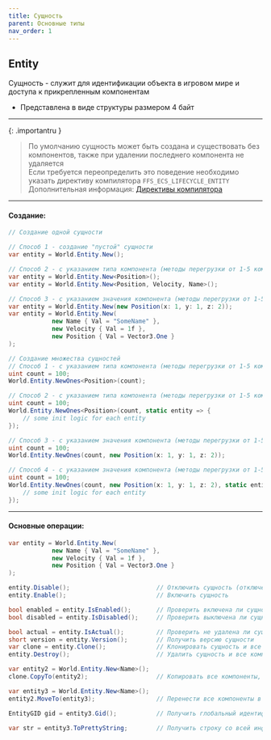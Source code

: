 ```yaml
---
title: Сущность
parent: Основные типы
nav_order: 1
---
```


## Entity
Сущность - служит для идентификации объекта в игровом мире и доступа к прикрепленным компонентам
- Представлена в виде структуры размером 4 байт

___

{: .importantru }
> По умолчанию сущность может быть создана и существовать без компонентов, также при удалении последнего компонента не удаляется  
> Если требуется переопределить это поведение необходимо указать директиву компилятора `FFS_ECS_LIFECYCLE_ENTITY`  
> Дополнительная информация: [Директивы компилятора](../additional-features/compilerdirectives.md)

___

#### Создание:
```csharp
// Создание одной сущности

// Способ 1 - создание "пустой" сущности
var entity = World.Entity.New();

// Способ 2 - с указанием типа компонента (методы перегрузки от 1-5 компонентов)
var entity = World.Entity.New<Position>();
var entity = World.Entity.New<Position, Velocity, Name>();

// Способ 3 - с указанием значения компонента (методы перегрузки от 1-5 компонентов)
var entity = World.Entity.New(new Position(x: 1, y: 1, z: 2));
var entity = World.Entity.New(
            new Name { Val = "SomeName" },
            new Velocity { Val = 1f },
            new Position { Val = Vector3.One }
);

// Создание множества сущностей
// Способ 1 - с указанием типа компонента (методы перегрузки от 1-5 компонентов)
uint count = 100;
World.Entity.NewOnes<Position>(count);

// Способ 2 - с указанием типа компонента (методы перегрузки от 1-5 компонентов) + делегата инициализации каждой сущности
uint count = 100;
World.Entity.NewOnes<Position>(count, static entity => {
    // some init logic for each entity
});

// Способ 3 - с указанием значения компонента (методы перегрузки от 1-5 компонентов)
uint count = 100;
World.Entity.NewOnes(count, new Position(x: 1, y: 1, z: 2));

// Способ 4 - с указанием значения компонента (методы перегрузки от 1-5 компонентов) + делегата инициализации каждой сущности
uint count = 100;
World.Entity.NewOnes(count, new Position(x: 1, y: 1, z: 2), static entity => {
    // some init logic for each entity
});
```
___

#### Основные операции:
```csharp
var entity = World.Entity.New(
            new Name { Val = "SomeName" },
            new Velocity { Val = 1f },
            new Position { Val = Vector3.One }
);

entity.Disable();                        // Отключить сущность (отключенная сущность по умолчанию не находится при запросах (смотри Query))
entity.Enable();                         // Включить сущность

bool enabled = entity.IsEnabled();       // Проверить включена ли сущность в мире
bool disabled = entity.IsDisabled();     // Проверить выключена ли сущность в мире

bool actual = entity.IsActual();         // Проверить не удалена ли сущность в мире
short version = entity.Version();        // Получить версию сущности
var clone = entity.Clone();              // Клонировать сущность и все компоненты, теги, маски
entity.Destroy();                        // Удалить сущность и все компоненты, теги, маски

var entity2 = World.Entity.New<Name>();
clone.CopyTo(entity2);                   // Копировать все компоненты, теги, маски в указанную сущность

var entity3 = World.Entity.New<Name>();
entity2.MoveTo(entity3);                 // Перенести все компоненты в указанную сущность и удалить текущую

EntityGID gid = entity3.Gid();           // Получить глобальный идентификатор сущности

var str = entity3.ToPrettyString;        // Получить строку со всей информацией о сущности
```